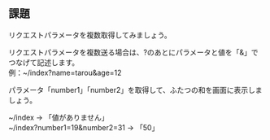 ## 課題
リクエストパラメータを複数取得してみましょう。  

リクエストパラメータを複数送る場合は、?のあとにパラメータと値を「&」でつなげて記述します。  
例：~/index?name=tarou&age=12  

パラメータ「number1」「number2」を取得して、ふたつの和を画面に表示しましょう。  


~/index → 「値がありません」  
~/index?number1=19&number2=31 -> 「50」  

